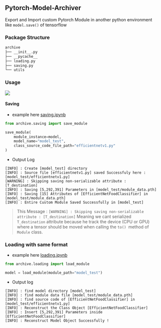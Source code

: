 ## Pytorch-Model-Archiver
Export and Import custom Pytorch Module in another python environment like `model.save()` of tensorflow

### Package Structure
~~~bash
archive
├── __init__.py
├── __pycache__
├── loading.py
├── saving.py
└── utils
~~~

### Usage
![](https://i.imgur.com/msua3dJ.png)
#### Saving
- example here [saving.ipynb](/saving.ipynb)
~~~python
from archive.saving import save_module

save_module(
    module_instance=model, 
    model_name="model_test",
    class_source_code_file_path="efficientnetv1.py"
)
~~~
- Output Log
~~~text
[INFO] : Create [model_test] directory
[INFO] : Source file [efficientnetv1.py] saved Successfuly here : [model_test/efficientnetv1.py]
[WARNING] : Skipping saving non-serializable attribute : [T_destination]
[INFO] : Saving [5,292,391] Parameters in [model_test/module_data.pth]
[INFO] : Saving [15] Attributes of [EfficientNetFoodClassifier] in [model_test/module_data.pth]
[INFO] : Entire Custom Module Saved Successfully in [model_test]
~~~
> This Message : `[WARNING] : Skipping saving non-serializable attribute : [T_destination]` Meaning we cant serialized `T_destination` attribute because he track the device (CPU or GPU) where a tensor should be moved when calling the `to() `method of `Module` class. 

### Loading with same format 
- example here [loading.ipynb](/loading.ipynb)
~~~python
from archive.loading import load_module

model = load_module(module_path="model_test")
~~~
- Output log
~~~text
[INFO] : find model directory [model_test]
[INFO] : find module data file [model_test/module_data.pth]
[INFO] : find source code of [EfficientNetFoodClassifier] in [model_test/efficientnetv1.py]
[INFO] : Reconstruct the Class Object [EfficientNetFoodClassifier]
[INFO] : Insert [5,292,391] Parameters inside [EfficientNetFoodClassifier]
[INFO] : Reconstruct Model Object Successfully !
~~~

